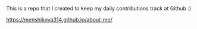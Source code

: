 This is a repo that I created to keep my daily contributions track at Github :)

https://menshikova314.github.io/about-me/